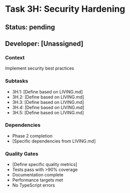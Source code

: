 # Task 3H: Security Hardening

## Status: pending
## Developer: [Unassigned]

### Context
Implement security best practices

### Subtasks
- 3H.1: [Define based on LIVING.md]
- 3H.2: [Define based on LIVING.md]
- 3H.3: [Define based on LIVING.md]
- 3H.4: [Define based on LIVING.md]
- 3H.5: [Define based on LIVING.md]

### Dependencies
- Phase 2 completion
- [Specific dependencies from LIVING.md]

### Quality Gates
- [Define specific quality metrics]
- Tests pass with >90% coverage
- Documentation complete
- Performance targets met
- No TypeScript errors
